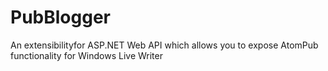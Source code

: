 # PubBlogger
An extensibilityfor ASP.NET Web API which allows you to expose AtomPub functionality for Windows Live Writer
